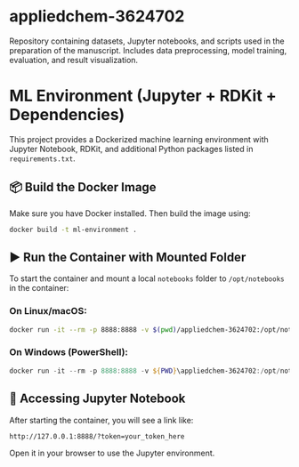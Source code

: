 # appliedchem-3624702
Repository containing datasets, Jupyter notebooks, and scripts used in the preparation of the manuscript. Includes data preprocessing, model training, evaluation, and result visualization.

# ML Environment (Jupyter + RDKit + Dependencies)

This project provides a Dockerized machine learning environment with Jupyter Notebook, RDKit, and additional Python packages listed in `requirements.txt`.

## 📦 Build the Docker Image

Make sure you have Docker installed. Then build the image using:

```bash
docker build -t ml-environment .
```

## ▶️ Run the Container with Mounted Folder

To start the container and mount a local `notebooks` folder to `/opt/notebooks` in the container:

### On Linux/macOS:
```bash
docker run -it --rm -p 8888:8888 -v $(pwd)/appliedchem-3624702:/opt/notebooks ml-environment
```

### On Windows (PowerShell):
```powershell
docker run -it --rm -p 8888:8888 -v ${PWD}\appliedchem-3624702:/opt/notebooks ml-environment
```

## 📓 Accessing Jupyter Notebook

After starting the container, you will see a link like:

```
http://127.0.0.1:8888/?token=your_token_here
```

Open it in your browser to use the Jupyter environment.

